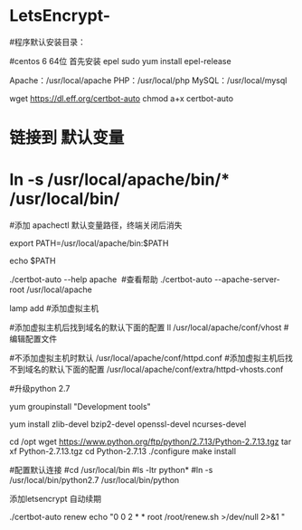 # LetsEncrypt-

#程序默认安装目录：

#centos 6 64位 首先安装 epel
sudo yum install epel-release


Apache：/usr/local/apache
PHP：/usr/local/php
MySQL：/usr/local/mysql


wget https://dl.eff.org/certbot-auto
chmod a+x certbot-auto

# 链接到 默认变量

# ln -s /usr/local/apache/bin/* /usr/local/bin/
 
 #添加 apachectl 默认变量路径，终端关闭后消失
 
 export PATH=/usr/local/apache/bin:$PATH
 
 echo $PATH 
 
 
 ./certbot-auto --help apache  #查看帮助
 ./certbot-auto --apache-server-root /usr/local/apache
 
 
 lamp add #添加虚拟主机
 
  #添加虚拟主机后找到域名的默认下面的配置
 ll /usr/local/apache/conf/vhost #编辑配置文件
 
 
 #不添加虚拟主机时默认
 /usr/local/apache/conf/httpd.conf
 #添加虚拟主机后找不到域名的默认下面的配置
 /usr/local/apache/conf/extra/httpd-vhosts.conf
 
 
 #升级python 2.7  
 
 yum groupinstall "Development tools"
 
 
 yum install zlib-devel bzip2-devel openssl-devel ncurses-devel
 
 
cd /opt
wget https://www.python.org/ftp/python/2.7.13/Python-2.7.13.tgz
tar xf Python-2.7.13.tgz
cd Python-2.7.13
./configure
make install

#配置默认连接
#cd /usr/local/bin
#ls -ltr python*
#ln -s /usr/local/bin/python2.7 /usr/local/bin/python

添加letsencrypt 自动续期



./certbot-auto renew 
echo "0 0 2 * * root /root/renew.sh >/dev/null 2>&1  "
 
 
